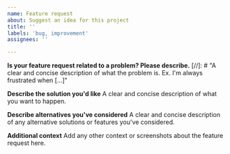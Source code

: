 ```yaml
---
name: Feature request
about: Suggest an idea for this project
title: ''
labels: 'bug, improvement'
assignees: ''

---
```


**Is your feature request related to a problem? Please describe.**
[//]: # "A clear and concise description of what the problem is. Ex. I'm always frustrated when [...]"

**Describe the solution you'd like**
A clear and concise description of what you want to happen.

**Describe alternatives you've considered**
A clear and concise description of any alternative solutions or features you've considered.

**Additional context**
Add any other context or screenshots about the feature request here.
